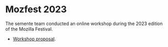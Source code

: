 # Mozfest 2023

The semente team conducted an online workshop during the 2023 edition of the Mozilla Festival.

- [Workshop proposal](mozfest-proposal.md).


